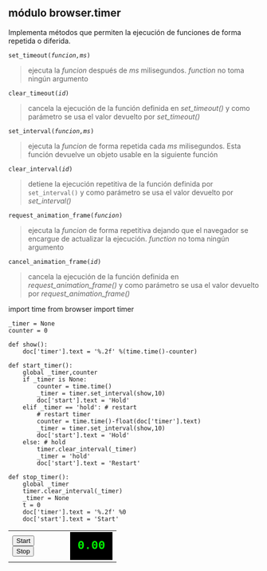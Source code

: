 módulo **browser.timer**
------------------------

Implementa métodos que permiten la ejecución de funciones de forma repetida o diferida.

<code>set\_timeout(*funcion,ms*)</code>

> ejecuta la *funcion* después de *ms* milisegundos. *function* no toma ningún argumento

<code>clear\_timeout(*id*)</code>

> cancela la ejecución de la función definida en *set_timeout()* y como parámetro se usa el valor devuelto por *set_timeout()*

<code>set\_interval(*funcion,ms*)</code>

> ejecuta la *funcion* de forma repetida cada *ms* milisegundos. Esta función devuelve un objeto usable en la siguiente función

<code>clear_interval(*id*)</code>

> detiene la ejecución repetitiva de la función definida por <code>set\_interval()</code> y como parámetro se usa el valor devuelto por *set_interval()*

<code>request\_animation\_frame(*funcion*)</code>

> ejecuta la *funcion* de forma repetitiva dejando que el navegador se encargue de actualizar la ejecución. *function* no toma ningún argumento

<code>cancel\_animation\_frame(*id*)</code>

> cancela la ejecución de la función definida en *request_animation_frame()* y como parámetro se usa el valor devuelto por *request_animation_frame()*

<div id="py_source">
    import time
    from browser import timer
    
    _timer = None
    counter = 0
    
    def show():
        doc['timer'].text = '%.2f' %(time.time()-counter)
    
    def start_timer():
        global _timer,counter
        if _timer is None:
            counter = time.time()
            _timer = timer.set_interval(show,10)
            doc['start'].text = 'Hold'
        elif _timer == 'hold': # restart
            # restart timer
            counter = time.time()-float(doc['timer'].text)
            _timer = timer.set_interval(show,10)
            doc['start'].text = 'Hold'
        else: # hold
            timer.clear_interval(_timer)
            _timer = 'hold'
            doc['start'].text = 'Restart'
    
    def stop_timer():
        global _timer
        timer.clear_interval(_timer)
        _timer = None
        t = 0
        doc['timer'].text = '%.2f' %0
        doc['start'].text = 'Start'

</div>

<script type='text/python'>
exec(doc['py_source'].text)
</script>

<table cellpadding=10>
<tr>
<td style="width:100px;">
<button id="start" onclick="start_timer()">Start</button>
<br><button id="stop" onclick="stop_timer()">Stop</button>
</td>
<td>
<div id="timer" style="background-color:black;color:#0F0;padding:15px;font-family:courier;font-weight:bold;font-size:23px;">0.00</div>
</td>
</tr>
</table>
